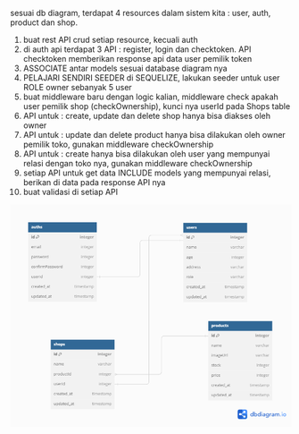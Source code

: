 sesuai db diagram, terdapat 4 resources dalam sistem kita : user, auth, product dan shop.

1. buat rest API crud setiap resource, kecuali auth
2. di auth api terdapat 3 API : register, login dan checktoken. API checktoken memberikan response api data user pemilik token
3. ASSOCIATE antar models sesuai database diagram nya
4. PELAJARI SENDIRI SEEDER di SEQUELIZE, lakukan seeder untuk user ROLE owner sebanyak 5 user
5. buat middleware baru dengan logic kalian, middleware check apakah user pemilik shop (checkOwnership), kunci nya userId pada Shops table
6. API untuk : create, update dan delete shop hanya bisa diakses oleh owner
7. API untuk : update dan delete product hanya bisa dilakukan oleh owner pemilik toko, gunakan middleware checkOwnership
8. API untuk : create hanya bisa dilakukan oleh user yang mempunyai relasi dengan toko nya, gunakan middleware checkOwnership
9. setiap API untuk get data INCLUDE models yang mempunyai relasi, berikan di data pada response API nya
10. buat validasi di setiap API

![My Image](/public/images/db-diagram.png)
